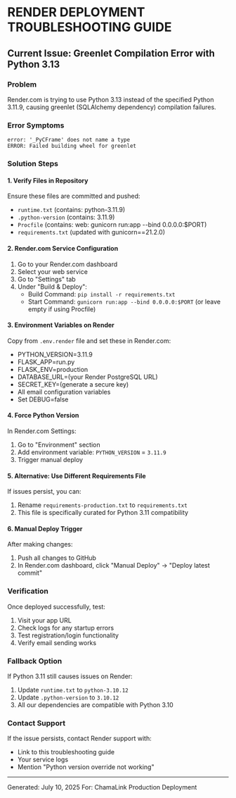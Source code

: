 # RENDER DEPLOYMENT TROUBLESHOOTING GUIDE

## Current Issue: Greenlet Compilation Error with Python 3.13

### Problem
Render.com is trying to use Python 3.13 instead of the specified Python 3.11.9, causing greenlet (SQLAlchemy dependency) compilation failures.

### Error Symptoms
```
error: '_PyCFrame' does not name a type
ERROR: Failed building wheel for greenlet
```

### Solution Steps

#### 1. Verify Files in Repository
Ensure these files are committed and pushed:
- `runtime.txt` (contains: python-3.11.9)
- `.python-version` (contains: 3.11.9)
- `Procfile` (contains: web: gunicorn run:app --bind 0.0.0.0:$PORT)
- `requirements.txt` (updated with gunicorn==21.2.0)

#### 2. Render.com Service Configuration
1. Go to your Render.com dashboard
2. Select your web service
3. Go to "Settings" tab
4. Under "Build & Deploy":
   - Build Command: `pip install -r requirements.txt`
   - Start Command: `gunicorn run:app --bind 0.0.0.0:$PORT` (or leave empty if using Procfile)

#### 3. Environment Variables on Render
Copy from `.env.render` file and set these in Render.com:
- PYTHON_VERSION=3.11.9
- FLASK_APP=run.py
- FLASK_ENV=production
- DATABASE_URL=(your Render PostgreSQL URL)
- SECRET_KEY=(generate a secure key)
- All email configuration variables
- Set DEBUG=false

#### 4. Force Python Version
In Render.com Settings:
1. Go to "Environment" section
2. Add environment variable: `PYTHON_VERSION` = `3.11.9`
3. Trigger manual deploy

#### 5. Alternative: Use Different Requirements File
If issues persist, you can:
1. Rename `requirements-production.txt` to `requirements.txt`
2. This file is specifically curated for Python 3.11 compatibility

#### 6. Manual Deploy Trigger
After making changes:
1. Push all changes to GitHub
2. In Render.com dashboard, click "Manual Deploy" → "Deploy latest commit"

### Verification
Once deployed successfully, test:
1. Visit your app URL
2. Check logs for any startup errors
3. Test registration/login functionality
4. Verify email sending works

### Fallback Option
If Python 3.11 still causes issues on Render:
1. Update `runtime.txt` to `python-3.10.12`
2. Update `.python-version` to `3.10.12`
3. All our dependencies are compatible with Python 3.10

### Contact Support
If the issue persists, contact Render support with:
- Link to this troubleshooting guide
- Your service logs
- Mention "Python version override not working"

---
Generated: July 10, 2025
For: ChamaLink Production Deployment
